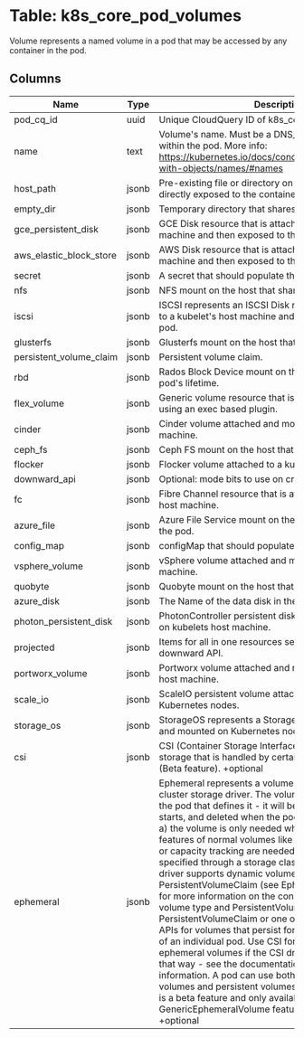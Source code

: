 
# Table: k8s_core_pod_volumes
Volume represents a named volume in a pod that may be accessed by any container in the pod.
## Columns
| Name        | Type           | Description  |
| ------------- | ------------- | -----  |
|pod_cq_id|uuid|Unique CloudQuery ID of k8s_core_pods table (FK)|
|name|text|Volume's name. Must be a DNS_LABEL and unique within the pod. More info: https://kubernetes.io/docs/concepts/overview/working-with-objects/names/#names|
|host_path|jsonb|Pre-existing file or directory on the host machine that is directly exposed to the container.|
|empty_dir|jsonb|Temporary directory that shares a pod's lifetime.|
|gce_persistent_disk|jsonb|GCE Disk resource that is attached to a kubelet's host machine and then exposed to the pod.|
|aws_elastic_block_store|jsonb|AWS Disk resource that is attached to a kubelet's host machine and then exposed to the pod.|
|secret|jsonb|A secret that should populate this volume.|
|nfs|jsonb|NFS mount on the host that shares a pod's lifetime|
|iscsi|jsonb|ISCSI represents an ISCSI Disk resource that is attached to a kubelet's host machine and then exposed to the pod.|
|glusterfs|jsonb|Glusterfs mount on the host that shares a pod's lifetime.|
|persistent_volume_claim|jsonb|Persistent volume claim.|
|rbd|jsonb|Rados Block Device mount on the host that shares a pod's lifetime.|
|flex_volume|jsonb|Generic volume resource that is provisioned/attached using an exec based plugin.|
|cinder|jsonb|Cinder volume attached and mounted on kubelets host machine.|
|ceph_fs|jsonb|Ceph FS mount on the host that shares a pod's lifetime.|
|flocker|jsonb|Flocker volume attached to a kubelet's host machine.|
|downward_api|jsonb|Optional: mode bits to use on created files by default|
|fc|jsonb|Fibre Channel resource that is attached to a kubelet's host machine.|
|azure_file|jsonb|Azure File Service mount on the host and bind mount to the pod.|
|config_map|jsonb|configMap that should populate this volume|
|vsphere_volume|jsonb|vSphere volume attached and mounted on kubelets host machine.|
|quobyte|jsonb|Quobyte mount on the host that shares a pod's lifetime.|
|azure_disk|jsonb|The Name of the data disk in the blob storage|
|photon_persistent_disk|jsonb|PhotonController persistent disk attached and mounted on kubelets host machine.|
|projected|jsonb|Items for all in one resources secrets, configmaps, and downward API.|
|portworx_volume|jsonb|Portworx volume attached and mounted on kubelets host machine.|
|scale_io|jsonb|ScaleIO persistent volume attached and mounted on Kubernetes nodes.|
|storage_os|jsonb|StorageOS represents a StorageOS volume attached and mounted on Kubernetes nodes. +optional|
|csi|jsonb|CSI (Container Storage Interface) represents ephemeral storage that is handled by certain external CSI drivers (Beta feature). +optional|
|ephemeral|jsonb|Ephemeral represents a volume that is handled by a cluster storage driver. The volume's lifecycle is tied to the pod that defines it - it will be created before the pod starts, and deleted when the pod is removed.  Use this if: a) the volume is only needed while the pod runs, b) features of normal volumes like restoring from snapshot or capacity    tracking are needed, c) the storage driver is specified through a storage class, and d) the storage driver supports dynamic volume provisioning through    a PersistentVolumeClaim (see EphemeralVolumeSource for more    information on the connection between this volume type    and PersistentVolumeClaim).  Use PersistentVolumeClaim or one of the vendor-specific APIs for volumes that persist for longer than the lifecycle of an individual pod.  Use CSI for light-weight local ephemeral volumes if the CSI driver is meant to be used that way - see the documentation of the driver for more information.  A pod can use both types of ephemeral volumes and persistent volumes at the same time.  This is a beta feature and only available when the GenericEphemeralVolume feature gate is enabled.  +optional|
